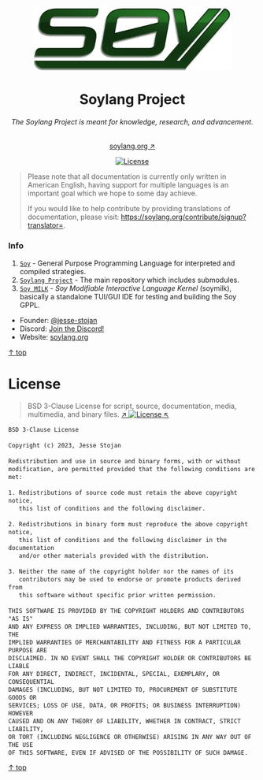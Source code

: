 <center>
<img src="../.assets/soy-logo.png" alt="Soy" height="128pt">

<!-- -------------------------- TITLE -------------------------- -->
# Soylang Project
<!-- ------------------------- SUBTITLE ------------------------ -->
###### The Soylang Project is meant for knowledge, research, and advancement.
[soylang.org ↗](https://soylang.org/)

[![License](https://img.shields.io/badge/License-BSD_3--Clause-blue.svg)](#license)

</center>

> Please note that all documentation is currently only written in American English,
having support for multiple languages is an important goal which we hope to some day achieve.
> 
> If you would like to help contribute by providing translations of documentation,
> please visit: https://soylang.org/contribute/signup?translator=.

### Info

1. [`Soy`](https://github.com/soylang-org/soy) - General Purpose Programming Language for interpreted and compiled strategies.
2. [`Soylang Project`](https://github.com/soylang-org/soylang-project) - The main repository which includes submodules.
3. [`Soy MILK`]() - *Soy Modifiable Interactive Language Kernel* (soymilk), basically a standalone TUI/GUI IDE for testing and building the Soy GPPL.

* Founder: [@jesse-stojan](https://github.com/jesse-stojan)
* Discord: [Join the Discord!](https://discord.gg/EnZs8MKXzS)
* Website: [soylang.org](https://soylang.org)

[↑ top](#)

<!-- ------------------------- LICENSE ------------------------- -->
# License
> BSD 3-Clause License for script, source, documentation, media, multimedia, and binary files.
> [↗️ ![License](https://img.shields.io/badge/License-BSD_3--Clause-blue.svg) ↖️](https://opensource.org/licenses/BSD-3-Clause)

```
BSD 3-Clause License

Copyright (c) 2023, Jesse Stojan

Redistribution and use in source and binary forms, with or without
modification, are permitted provided that the following conditions are met:

1. Redistributions of source code must retain the above copyright notice,
   this list of conditions and the following disclaimer.

2. Redistributions in binary form must reproduce the above copyright notice,
   this list of conditions and the following disclaimer in the documentation
   and/or other materials provided with the distribution.

3. Neither the name of the copyright holder nor the names of its
   contributors may be used to endorse or promote products derived from
   this software without specific prior written permission.

THIS SOFTWARE IS PROVIDED BY THE COPYRIGHT HOLDERS AND CONTRIBUTORS "AS IS"
AND ANY EXPRESS OR IMPLIED WARRANTIES, INCLUDING, BUT NOT LIMITED TO, THE
IMPLIED WARRANTIES OF MERCHANTABILITY AND FITNESS FOR A PARTICULAR PURPOSE ARE
DISCLAIMED. IN NO EVENT SHALL THE COPYRIGHT HOLDER OR CONTRIBUTORS BE LIABLE
FOR ANY DIRECT, INDIRECT, INCIDENTAL, SPECIAL, EXEMPLARY, OR CONSEQUENTIAL
DAMAGES (INCLUDING, BUT NOT LIMITED TO, PROCUREMENT OF SUBSTITUTE GOODS OR
SERVICES; LOSS OF USE, DATA, OR PROFITS; OR BUSINESS INTERRUPTION) HOWEVER
CAUSED AND ON ANY THEORY OF LIABILITY, WHETHER IN CONTRACT, STRICT LIABILITY,
OR TORT (INCLUDING NEGLIGENCE OR OTHERWISE) ARISING IN ANY WAY OUT OF THE USE
OF THIS SOFTWARE, EVEN IF ADVISED OF THE POSSIBILITY OF SUCH DAMAGE.
```

[↑ top](#)
